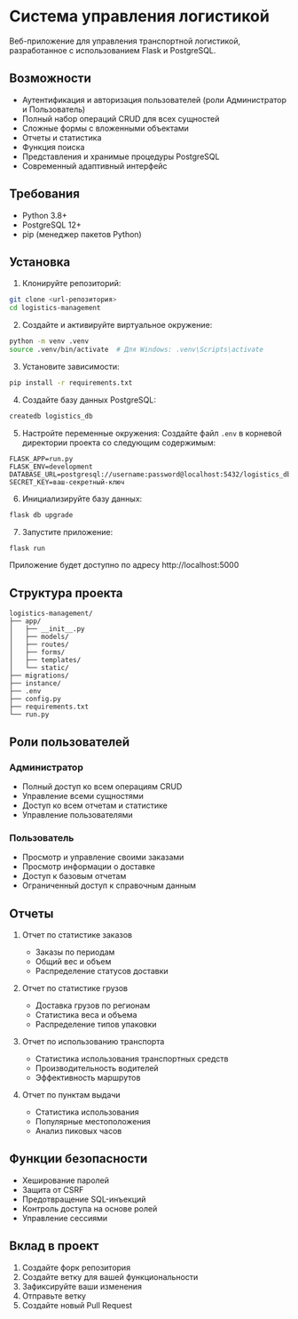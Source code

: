 # Система управления логистикой

Веб-приложение для управления транспортной логистикой, разработанное с использованием Flask и PostgreSQL.

## Возможности

- Аутентификация и авторизация пользователей (роли Администратор и Пользователь)
- Полный набор операций CRUD для всех сущностей
- Сложные формы с вложенными объектами
- Отчеты и статистика
- Функция поиска
- Представления и хранимые процедуры PostgreSQL
- Современный адаптивный интерфейс

## Требования

- Python 3.8+
- PostgreSQL 12+
- pip (менеджер пакетов Python)

## Установка

1. Клонируйте репозиторий:
```bash
git clone <url-репозитория>
cd logistics-management
```

2. Создайте и активируйте виртуальное окружение:
```bash
python -m venv .venv
source .venv/bin/activate  # Для Windows: .venv\Scripts\activate
```

3. Установите зависимости:
```bash
pip install -r requirements.txt
```

4. Создайте базу данных PostgreSQL:
```bash
createdb logistics_db
```

5. Настройте переменные окружения:
Создайте файл `.env` в корневой директории проекта со следующим содержимым:
```
FLASK_APP=run.py
FLASK_ENV=development
DATABASE_URL=postgresql://username:password@localhost:5432/logistics_db
SECRET_KEY=ваш-секретный-ключ
```

6. Инициализируйте базу данных:
```bash
flask db upgrade
```

7. Запустите приложение:
```bash
flask run
```

Приложение будет доступно по адресу http://localhost:5000

## Структура проекта

```
logistics-management/
├── app/
│   ├── __init__.py
│   ├── models/
│   ├── routes/
│   ├── forms/
│   ├── templates/
│   └── static/
├── migrations/
├── instance/
├── .env
├── config.py
├── requirements.txt
└── run.py
```

## Роли пользователей

### Администратор
- Полный доступ ко всем операциям CRUD
- Управление всеми сущностями
- Доступ ко всем отчетам и статистике
- Управление пользователями

### Пользователь
- Просмотр и управление своими заказами
- Просмотр информации о доставке
- Доступ к базовым отчетам
- Ограниченный доступ к справочным данным

## Отчеты

1. Отчет по статистике заказов
   - Заказы по периодам
   - Общий вес и объем
   - Распределение статусов доставки

2. Отчет по статистике грузов
   - Доставка грузов по регионам
   - Статистика веса и объема
   - Распределение типов упаковки

3. Отчет по использованию транспорта
   - Статистика использования транспортных средств
   - Производительность водителей
   - Эффективность маршрутов

4. Отчет по пунктам выдачи
   - Статистика использования
   - Популярные местоположения
   - Анализ пиковых часов

## Функции безопасности

- Хеширование паролей
- Защита от CSRF
- Предотвращение SQL-инъекций
- Контроль доступа на основе ролей
- Управление сессиями

## Вклад в проект

1. Создайте форк репозитория
2. Создайте ветку для вашей функциональности
3. Зафиксируйте ваши изменения
4. Отправьте ветку
5. Создайте новый Pull Request 